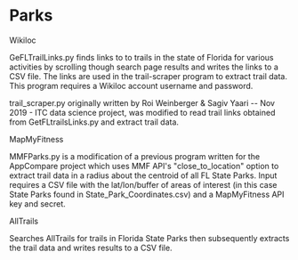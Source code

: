 # Parks
Wikiloc 

GeFLTrailLinks.py finds links to to trails in the state of Florida for various activities by scrolling though search page results and writes the links to a CSV file.
The links are used in the trail-scraper program to extract trail data.  This program requires a Wikiloc account username and password.

trail_scraper.py originally written by Roi Weinberger & Sagiv Yaari -- Nov 2019 - ITC data science project, was modified to read trail links obtained from GetFLtrailsLinks.py 
and extract trail data.

MapMyFitness

MMFParks.py is a modification of a previous program written for the AppCompare project which uses MMF API's "close_to_location" option to extract trail data in a radius about 
the centroid of all FL State Parks.
Input requires a CSV file with the lat/lon/buffer of areas of interest (in this case State Parks found in State_Park_Coordinates.csv) and a MapMyFitness API key and secret. 

AllTrails

Searches AllTrails for trails in Florida State Parks then subsequently extracts the trail data and writes results to a CSV file.
